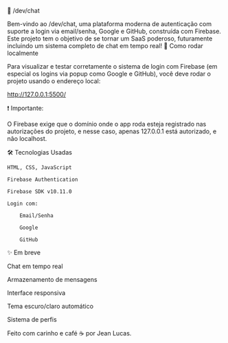 🧠 /dev/chat

Bem-vindo ao /dev/chat, uma plataforma moderna de autenticação com suporte a login via email/senha, Google e GitHub, construída com Firebase.
Este projeto tem o objetivo de se tornar um SaaS poderoso, futuramente incluindo um sistema completo de chat em tempo real!
🚀 Como rodar localmente

Para visualizar e testar corretamente o sistema de login com Firebase (em especial os logins via popup como Google e GitHub), você deve rodar o projeto usando o endereço local:

http://127.0.0.1:5500/

❗ Importante:

O Firebase exige que o domínio onde o app roda esteja registrado nas autorizações do projeto, e nesse caso, apenas 127.0.0.1 está autorizado, e não localhost.

🛠️ Tecnologias Usadas

    HTML, CSS, JavaScript

    Firebase Authentication

    Firebase SDK v10.11.0

    Login com:

        Email/Senha

        Google

        GitHub

✨ Em breve

Chat em tempo real

Armazenamento de mensagens

Interface responsiva

Tema escuro/claro automático

Sistema de perfis

Feito com carinho e café ☕ por
Jean Lucas.
